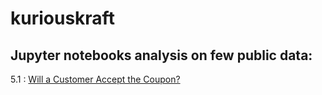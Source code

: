 # kuriouskraft

## Jupyter notebooks analysis on few public data:
5.1 : [Will a Customer Accept the Coupon?](5.1_Customer_Coupon)
